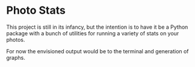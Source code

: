 # Photo Stats

This project is still in its infancy, but the intention is to have it be a Python package with a bunch of utilities 
for running a variety of stats on your photos.

For now the envisioned output would be to the terminal and generation of graphs. 